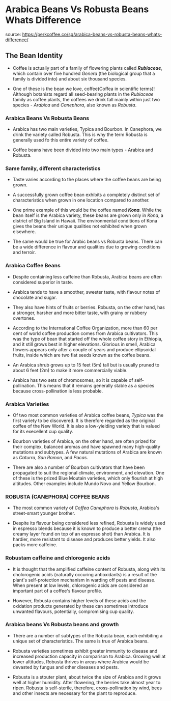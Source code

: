 # Arabica Beans Vs Robusta Beans Whats Difference

source: https://perkcoffee.co/sg/arabica-beans-vs-robusta-beans-whats-difference/

##  The Bean Identity

- Coffee is actually part of a family of flowering plants called ***Rubiaceae***, which contain over five hundred *Genera* (the biological group that a family is divided into) and about six thousand species.

- One of these is the bean we love, coffee(Coffea in scientific terms)! Although botanists regard all seed-bearing plants in the *Rubiaceae* family as coffee plants, the coffees we drink fall mainly within just two species - *Arabica* and *Canephora*, also known as *Robusta*.


### Arabica Beans Vs Robusta Beans

- Arabica has two main varieties, Typica and Bourbon. In Canephora, we drink the variety called Robusta. This is why the term Robusta is generally used fo this entire variety of coffee.

- Coffee beans have been divided into two main types - Arabica and Robusta.

### Same family, different characteristics

- Taste varies according to the places where the coffee beans are being grown.

- A successfully grown coffee bean exhibits a completely distinct set of characteristics when grown in one location compared to another.

- One prime example of this would be the coffee named ***Kona***. While the bean itself is the Arabica variety, these beans are grown only in *Kona*, a district of Big Island in Hawaii. The environmental conditions of Kona gives the beans their unique qualities not exhibited when grown elsewhere.

- The same would be true for Arabic beans vs Robusta beans. There can be a wide difference in flavour and qualities due to growing conditions and terroir.

### Arabica Coffee Beans

- Despite containing less caffeine than Robusta, Arabica beans are often considered superior in taste.

- Arabica tends to have a smoother, sweeter taste, with flavour notes of chocolate and sugar.

- They also have hints of fruits or berries. Robusta, on the other hand, has a stronger, harsher and more bitter taste, with grainy or rubbery overtones.

- According to the International Coffee Organization, more than 60 per cent of world coffee production comes from Arabica cultivators. This was the type of bean that started off the whole coffee story in Ethiopia, and it still grows best in higher elevations. Glorious in smell, Arabica flowers appears only after a couple of years and produce ellipsoidal fruits, inside which are two flat seeds known as the coffee beans.

- An Arabica shrub grows up to 15 feet (5m) tall but is usually pruned to about 6 feet (2m) to make it more commercially viable.

- Arabica has two sets of chromosomes, so it is capable of self-pollination. This means that it remains generally stable as a species because cross-pollination is less probable.

### Arabica Varieties

- Of two most common varieties of Arabica coffee beans, *Typica* was the first variety to be discovered. It is therefore regarded as the original coffee of the New World. It is also a low-yielding variety that is valued for its execellent cup quality.

- Bourbon varieties of Arabica, on the other hand, are often prized for their complex, balanced aromas and have spawned many high-quality mutations and subtypes. A few natural mutations of Arabica are known as *Caturra*, *San Ramon*, and *Pacas*.

- There are also a number of Bourbon cultivators that have been propagated to suit the regional climate, environment, and elevation. One of these is the prized Blue Moutain varieties, which only flourish at high altitudes. Other examples include Mundo Novo and Yellow Bourbon.

### ROBUSTA (CANEPHORA) COFFEE BEANS

- The most common variety of *Coffea Canephora* is *Robusta*, Arabica's street-smart younger brother.

- Despite its flavour being considered less refined, Robusta is widely used in espresso blends because it is known to produce a better crema (the creamy layer found on top of an espresso shot) than Arabica. It is hardier, more resistant to disease and produces better yields. It also packs more caffeine.

### Robustam caffeine and chlorogenic acids

- It is thought that the amplified caffeine content of Robusta, along with its cholorogenic acids (naturally occuring antioxidants) is a result of the plant's self-protection mechanism in warding off pests and disease. When present at low levels, chlorogenic acids are considered an important part of a coffee's flavour profile.

- However, Robusta contains higher levels of these acids and the oxidation products generated by these can sometimes introduce unwanted flavours, potentially, compromising cup quality.

### Arabica beans Vs Robusta beans and growth

- There are a number of subtypes of the Robusta bean, each exhibiting a unique set of characteristics. The same is true of Arabica beans.

- Robusta varieties sometimes exhibit greater immunity to disease and increased production capacity in comparison to Arabica. Growing well at lower altitudes, Robusta thrives in areas where Arabica would be devasted by fungus and other diseases and pests.

- Robusta is a stouter plant, about twice the size of Arabica and it grows well at higher humidity. After flowering, the berries take almost year to ripen. Robusta is self-sterile, therefore, cross-pollination by wind, bees and other insects are necessary for the plant to reproduce.
